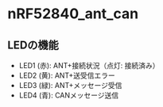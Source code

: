 # nRF52840_ant_can
## LEDの機能
* LED1 (赤): ANT+接続状況（点灯: 接続済み）
* LED2 (黄): ANT+送受信エラー
* LED3 (緑): ANT+メッセージ受信
* LED4 (青): CANメッセージ送信
